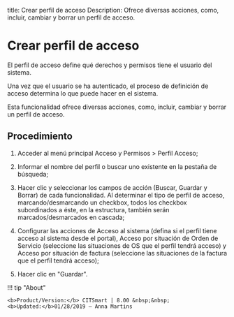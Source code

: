 title: Crear perfil de acceso
Description: Ofrece diversas acciones, como, incluir, cambiar y borrar un perfil de acceso.
# Crear perfil de acceso


El perfil de acceso define qué derechos y permisos tiene el usuario del sistema.

Una vez que el usuario se ha autenticado, el proceso de definición de acceso
determina lo que puede hacer en el sistema.

Esta funcionalidad ofrece diversas acciones, como, incluir, cambiar y borrar un
perfil de acceso.

Procedimiento
-----------------

1.  Acceder al menú principal Acceso y Permisos \> Perfil Acceso;

2.  Informar el nombre del perfil o buscar uno existente en la pestaña de
    búsqueda;

3.  Hacer clic y seleccionar los campos de acción (Buscar, Guardar y Borrar) de
    cada funcionalidad. Al determinar el tipo de perfil de acceso,
    marcando/desmarcando un checkbox, todos los checkbox subordinados a éste, en
    la estructura, también serán marcados/desmarcados en cascada;

4.  Configurar las acciones de Acceso al sistema (defina si el perfil tiene
    acceso al sistema desde el portal), Acceso por situación de Orden de
    Servicio (seleccione las situaciones de OS que el perfil tendrá acceso) y
    Acceso por situación de factura (seleccione las situaciones de la factura
    que el perfil tendrá acceso);

5.  Hacer clic en "Guardar".


!!! tip "About"

    <b>Product/Version:</b> CITSmart | 8.00 &nbsp;&nbsp;
    <b>Updated:</b>01/28/2019 – Anna Martins
